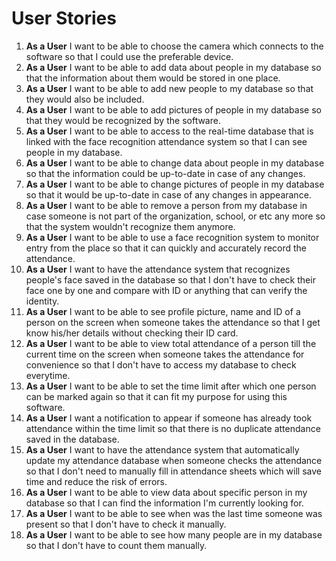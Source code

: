 # User Stories 
1. **As a User** I want to be able to choose the camera which connects to the software so that I could use the preferable device. 
2. **As a User** I want to be able to add data about people in my database so that the information about them would be stored in one place.
3. **As a User** I want to be able to add new people to my database so that they would also be included.
4. **As a User** I want to be able to add pictures of people in my database so that they would be recognized by the software.
5. **As a User** I want to be able to access to the real-time database that is linked with the face recognition attendance system so that I can see people in my database.
6. **As a User** I want to be able to change data about people in my database so that the information could be up-to-date in case of any changes.
7. **As a User** I want to be able to change pictures of people in my database so that it would be up-to-date in case of any changes in appearance.
8. **As a User** I want to be able to remove a person from my database in case someone is not part of the organization, school, or etc any more so that the system wouldn't recognize them anymore.
9. **As a User** I want to be able to use a face recognition system to monitor entry from the place so that it can quickly and accurately record the attendance.
10. **As a User** I want to have the attendance system that recognizes people's face saved in the database so that I don't have to check their face one by one and compare with ID or anything that can verify the identity.
11. **As a User** I want to be able to see profile picture, name and ID of a person on the screen when someone takes the attendance so that I get know his/her details without checking their ID card.
12. **As a User** I want to be able to view total attendance of a person till the current time on the screen when someone takes the attendance for convenience so that I don't have to access my database to check everytime.
13. **As a User** I want to be able to set the time limit after which one person can be marked again so that it can fit my purpose for using this software.
14. **As a User** I want a notification to appear if someone has already took attendance within the time limit so that there is no duplicate attendance saved in the database.
15.	**As a User** I want to have the attendance system that automatically update my attendance database when someone checks the attendance so that I don't need to manually fill in attendance sheets which will save time and reduce the risk of errors.
16. **As a User** I want to be able to view data about specific person in my database so that I can find the information I'm currently looking for.
17. **As a User** I want to be able to see when was the last time someone was present so that I don't have to check it manually.
18. **As a User** I want to be able to see how many people are in my database so that I don't have to count them manually.
